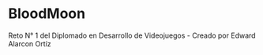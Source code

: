 # BloodMoon
 Reto N° 1 del Diplomado en Desarrollo de Videojuegos - Creado por Edward Alarcon Ortíz
